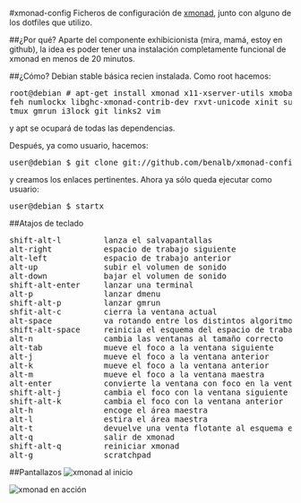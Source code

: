 #xmonad-config
Ficheros de configuración de [xmonad](http://xmonad.org), junto con
alguno de los dotfiles que utilizo. 

##¿Por qué? 
Aparte del componente exhibicionista (mira, mamá, estoy en github), la
idea es poder tener una instalación completamente funcional de xmonad en
menos de 20 minutos.

##¿Cómo?
Debian stable básica recien instalada. Como root hacemos:
<pre>
root@debian # apt-get install xmonad x11-xserver-utils xmobar trayer 
feh numlockx libghc-xmonad-contrib-dev rxvt-unicode xinit suckless-tools 
tmux gmrun i3lock git links2 vim
</pre>
y apt se ocupará de todas las dependencias.

Después, ya como usuario, hacemos:
<pre>
user@debian $ git clone git://github.com/benalb/xmonad-config.git
</pre>
y creamos los enlaces pertinentes. Ahora ya sólo queda ejecutar como
usuario:
<pre>
user@debian $ startx
</pre>

##Atajos de teclado
<pre>
shift-alt-l         lanza el salvapantallas
alt-right           espacio de trabajo siguiente
alt-left            espacio de trabajo anterior
alt-up              subir el volumen de sonido
alt-down            bajar el volumen de sonido
shift-alt-enter     lanzar una terminal
alt-p               lanzar dmenu
shift-alt-p         lanzar gmrun
shfit-alt-c         cierra la ventana actual
alt-space           va rotando entre los distintos algoritmos de distribución 
shift-alt-space     reinicia el esquema del espacio de trabajo actual al por defecto
alt-n               cambia las ventanas al tamaño correcto
alt-tab             mueve el foco a la ventana siguiente
alt-j               mueve el foco a la ventana anterior
alt-k               mueve el foco a la ventana anterior
alt-m               mueve el foco a la ventana maestra
alt-enter           convierte la ventana con foco en la ventana maestra
shift-alt-j         cambia el foco con la ventana siguiente
shift-alt-k         cambia el foco con la ventana anterior
alt-h               encoge el área maestra
alt-l               estira el área maestra
alt-t               devuelve una venta flotante al esquema en uso 
alt-q               salir de xmonad
shift-alt-q         reiniciar xmonad
alt-g               scratchpad
</pre>

##Pantallazos
![xmonad al inicio](/benalb/xmonad-config/raw/master/images/clean.png)

![xmonad en acción](/benalb/xmonad-config/raw/master/images/xvt.png)
